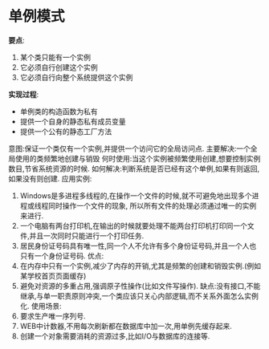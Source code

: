 # 单例模式
**要点**:
1. 某个类只能有一个实例
2. 它必须自行创建这个实例
3. 它必须自行向整个系统提供这个实例

**实现过程**:
- 单例类的构造函数为私有
- 提供一个自身的静态私有成员变量
- 提供一个公有的静态工厂方法

意图:保证一个类仅有一个实例,并提供一个访问它的全局访问点.
主要解决:一个全局使用的类频繁地创建与销毁
何时使用:当这个实例被频繁使用创建,想要控制实例数目,节省系统资源的时候.
如何解决:判断系统是否已经有这个单例,如果有则返回,如果没有则创建.
应用实例:
1. Windows是多进程多线程的,在操作一个文件的时候,就不可避免地出现多个进程或线程同时操作一个文件的现象,
所以所有文件的处理必须通过唯一的实例来进行.
2. 一个电脑有两台打印机,在输出的时候就要处理不能两台打印机打印同一个文件,并且一次同时只能进行一个打印任务.
3. 居民身份证号码具有唯一性,同一个人不允许有多个身份证号码,并且一个人也只有一个身份证号码.
优点:
1. 在内存中只有一个实例,减少了内存的开销,尤其是频繁的创建和销毁实例.(例如某学校首页页面缓存)
2. 避免对资源的多重占用,强调原子性操作(比如文件写操作).
缺点:没有接口,不能继承,与单一职责原则冲突,一个类应该只关心内部逻辑,而不关系外面怎么实例化.
使用场景:
1. 要求生产唯一序列号.
2. WEB中计数器,不用每次刷新都在数据库中加一次,用单例先缓存起来.
3. 创建一个对象需要消耗的资源过多,比如I/O与数据库的连接等.


